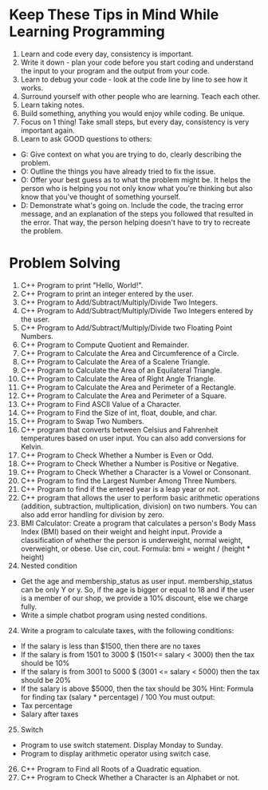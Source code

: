 # Keep These Tips in Mind While Learning Programming

1. Learn and code every day, consistency is important.
2. Write it down - plan your code before you start coding and understand the input to your program and the output from your code.
3. Learn to debug your code - look at the code line by line to see how it works.
4. Surround yourself with other people who are learning. Teach each other.
5. Learn taking notes.
6. Build something, anything you would enjoy while coding. Be unique.
7. Focus on 1 thing! Take small steps, but every day, consistency is very important again.
8. Learn to ask GOOD questions to others:
  - G: Give context on what you are trying to do, clearly describing the problem.
  - O: Outline the things you have already tried to fix the issue.
  - O: Offer your best guess as to what the problem might be. It helps the person who is helping you not only know what you're thinking but also know that you've thought of something yourself.
  - D: Demonstrate what's going on. Include the code, the tracing error message, and an explanation of the steps you followed that resulted in the error. That way, the person helping doesn't have to try to recreate the problem.

# Problem Solving

1. C++ Program to print "Hello, World!".
2. C++ Program to print an integer entered by the user.
3. C++ Program to Add/Subtract/Multiply/Divide Two Integers.
4. C++ Program to Add/Subtract/Multiply/Divide Two Integers entered by the user.
5. C++ Program to Add/Subtract/Multiply/Divide two Floating Point Numbers.
6. C++ Program to Compute Quotient and Remainder.
7. C++ Program to Calculate the Area and Circumference of a Circle.
8. C++ Program to Calculate the Area of a Scalene Triangle.
9. C++ Program to Calculate the Area of an Equilateral Triangle.
10. C++ Program to Calculate the Area of Right Angle Triangle.
11. C++ Program to Calculate the Area and Perimeter of a Rectangle.
12. C++ Program to Calculate the Area and Perimeter of a Square.
13. C++ Program to Find ASCII Value of a Character.
14. C++ Program to Find the Size of int, float, double, and char.
15. C++ Program to Swap Two Numbers.
16. C++ program that converts between Celsius and Fahrenheit temperatures based on user input. You can also add conversions for Kelvin.
17. C++ Program to Check Whether a Number is Even or Odd.
18. C++ Program to Check Whether a Number is Positive or Negative.
19. C++ Program to Check Whether a Character is a Vowel or Consonant.
20. C++ Program to find the Largest Number Among Three Numbers.
21. C++ Program to find if the entered year is a leap year or not.
22. C++ program that allows the user to perform basic arithmetic operations (addition, subtraction, multiplication, division) on two numbers. You can also add error handling for division by zero.
22. BMI Calculator: Create a program that calculates a person's Body Mass Index (BMI) based on their weight and height input. Provide a classification of whether the person is underweight, normal weight, overweight, or obese. Use cin, cout. Formula: bmi = weight / (height * height)
23. Nested condition
* Get the age and membership_status as user input. membership_status can be only Y or y. So, if the age is bigger or equal to 18 and if the user is a member of our shop, we provide a 10% discount, else we charge fully.
* Write a simple chatbot program using nested conditions.
24. Write a program to calculate taxes, with the following conditions:
 * If the salary is less than $1500, then there are no taxes
 * If the salary is from 1501 to 3000 $ (1501<= salary < 3000) then the tax should be 10%
 * If the salary is from 3001 to 5000 $ (3001 <= salary < 5000) then the tax should be 20%
 * If the salary is above $5000, then the tax should be 30%
Hint: Formula for finding tax (salary * percentage) / 100
You must output:
 * Tax percentage
 * Salary after taxes
25. Switch
 * Program to use switch statement. Display Monday to Sunday.
 * Program to display arithmetic operator using switch case.
26. C++ Program to Find all Roots of a Quadratic equation.
27. C++ Program to Check Whether a Character is an Alphabet or not.